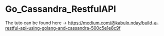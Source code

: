 # Go_Cassandra_RestfulAPI


The tuto can be found here -> https://medium.com/@kabulo.nday/build-a-restful-api-using-golang-and-cassandra-500c5e1e8c9f

